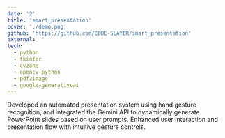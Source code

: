 ```yaml
---
date: '2'
title: 'smart_presentation'
cover: './demo.png'
github: 'https://github.com/C0DE-SLAYER/smart_presentation'
external: ''
tech:
  - python
  - tkinter
  - cvzone
  - opencv-python
  - pdf2image
  - google-generativeai
---
```


Developed an automated presentation system using hand gesture recognition, and integrated the Gemini API to dynamically generate PowerPoint slides based on user prompts. Enhanced user interaction and presentation flow with intuitive gesture controls.
